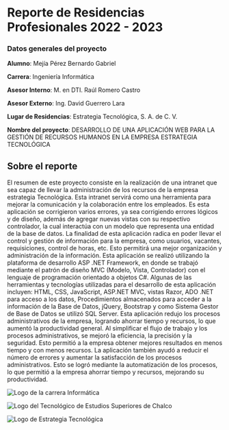 
# Reporte de Residencias Profesionales 2022 - 2023

### Datos generales del proyecto

**Alumno**: Mejía Pérez Bernardo Gabriel

**Carrera**: Ingeniería Informática

**Asesor Interno**: M. en DTI. Raúl Romero Castro

**Asesor Externo**: Ing. David Guerrero Lara

**Lugar de Residencias**: Estrategia Tecnológica, S. A. de C. V.

**Nombre del proyecto**: DESARROLLO DE UNA APLICACIÓN WEB PARA LA GESTIÓN DE RECURSOS HUMANOS EN LA EMPRESA ESTRATEGIA TECNOLÓGICA

## Sobre el reporte
El resumen de este proyecto consiste en la realización de una intranet que sea
capaz de llevar la administración de los recursos de la empresa estrategia
Tecnológica. Esta intranet servirá como una herramienta para mejorar la
comunicación y la colaboración entre los empleados. Es esta aplicación se
corrigieron varios errores, ya sea corrigiendo errores lógicos y de diseño, además
de agregar nuevas vistas con su respectivo controlador, la cual interactúa con un
modelo que representa una entidad de la base de datos.
La finalidad de esta aplicación radica en poder llevar el control y gestión de
información para la empresa, como usuarios, vacantes, requisiciones, control de
horas, etc. Esto permitirá una mejor organización y administración de la información.
Esta aplicación se realizó utilizando la plataforma de desarrollo ASP .NET
Framework, en donde se trabajó mediante el patrón de diseño MVC (Modelo, Vista,
Controlador) con el lenguaje de programación orientado a objetos C#. Algunas de
las herramientas y tecnologías utilizadas para el desarrollo de esta aplicación
incluyen: HTML, CSS, JavaScript, ASP.NET MVC, vistas Razor, ADO .NET para
acceso a los datos, Procedimientos almacenados para acceder a la información de
la Base de Datos, jQuery, Bootstrap y como Sistema Gestor de Base de Datos se
utilizó SQL Server.
Esta aplicación redujo los procesos administrativos de la empresa, logrando ahorrar
tiempo y recursos, lo que aumentó la productividad general. Al simplificar el flujo de
trabajo y los procesos administrativos, se mejoró la eficiencia, la precisión y la
seguridad. Esto permitió a la empresa obtener mejores resultados en menos tiempo
y con menos recursos. La aplicación también ayudó a reducir el número de errores
y aumentar la satisfacción de los procesos administrativos. Esto se logró mediante
la automatización de los procesos, lo que permitió a la empresa ahorrar tiempo y
recursos, mejorando su productividad.

![Logo de la carrera Informática](https://encrypted-tbn0.gstatic.com/images?q=tbn:ANd9GcTM8v_xKIYPlmwZLkaGuf_x7PXkZJH1ChGusHQlLa2E6B4WgaSx5EO_RHycpy1GhdOOQB8&usqp=CAU)

![Logo del Tecnológico de Estudios Superiores de Chalco](http://4.bp.blogspot.com/-Gh2bzAdondM/UxuloRJqdxI/AAAAAAAAABM/KXZq4uTjVXY/s1600/logodetescha.png)

![Logo de Estrategia Tecnológica](https://www.estrategiatec.com.mx/images/logo-estrategia.png)